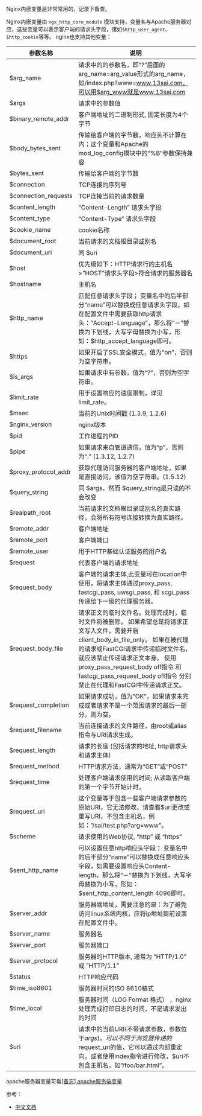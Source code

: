 Nginx内嵌变量是非常常用的，记录下备查。

Nginx内嵌变量由 `ngx_http_core_module` 模块支持，变量名与Apache服务器对应，这些变量可以表示客户端的请求头字段，诸如`$http_user_agent`、`$http_cookie`等等。 nginx也支持其他变量：

参数名称 |说明
---|---
$arg_name|请求中的的参数名，即“?”后面的arg_name=arg_value形式的arg_name，如/index.php?www=www.13sai.com，可以用$arg_www就是www.13sai.com
$args|请求中的参数值
$binary_remote_addr|客户端地址的二进制形式, 固定长度为4个字节
$body_bytes_sent|传输给客户端的字节数，响应头不计算在内；这个变量和Apache的mod_log_config模块中的“%B”参数保持兼容
$bytes_sent|传输给客户端的字节数 
$connection|TCP连接的序列号
$connection_requests|TCP连接当前的请求数量 
$content_length|“Content-Length” 请求头字段
$content_type|“Content-Type” 请求头字段
$cookie_name|cookie名称
$document_root|当前请求的文档根目录或别名
$document_uri|同 $uri
$host|优先级如下：HTTP请求行的主机名>”HOST”请求头字段>符合请求的服务器名
$hostname|主机名
$http_name|匹配任意请求头字段； 变量名中的后半部分“name”可以替换成任意请求头字段，如在配置文件中需要获取http请求头：“Accept-Language”，那么将“－”替换为下划线，大写字母替换为小写，形如：$http_accept_language即可。
$https|如果开启了SSL安全模式，值为“on”，否则为空字符串。
$is_args|如果请求中有参数，值为“?”，否则为空字符串。
$limit_rate|用于设置响应的速度限制，详见 limit_rate。
$msec|当前的Unix时间戳 (1.3.9, 1.2.6)
$nginx_version|nginx版本
$pid|工作进程的PID
$pipe|如果请求来自管道通信，值为“p”，否则为“.” (1.3.12, 1.2.7)
$proxy_protocol_addr|获取代理访问服务器的客户端地址，如果是直接访问，该值为空字符串。(1.5.12)
$query_string|同 $args，然而 $query_string是只读的不会改变
$realpath_root|当前请求的文档根目录或别名的真实路径，会将所有符号连接转换为真实路径。
$remote_addr|客户端地址
$remote_port|客户端端口
$remote_user|用于HTTP基础认证服务的用户名
$request|代表客户端的请求地址
$request_body|客户端的请求主体,此变量可在location中使用，将请求主体通过proxy_pass, fastcgi_pass, uwsgi_pass, 和 scgi_pass传递给下一级的代理服务器。
$request_body_file|请求正文的临时文件名。处理完成时，临时文件将被删除。 如果希望总是将请求正文写入文件，需要开启client_body_in_file_only。 如果在被代理的请求或FastCGI请求中传递临时文件名，就应该禁止传递请求正文本身。 使用proxy_pass_request_body off指令 和fastcgi_pass_request_body off指令 分别禁止在代理和FastCGI中传递请求正文。
$request_completion|如果请求成功，值为”OK”，如果请求未完成或者请求不是一个范围请求的最后一部分，则为空。
$request_filename|当前连接请求的文件路径，由root或alias指令与URI请求生成。
$request_length|请求的长度 (包括请求的地址, http请求头和请求主体) 
$request_method|HTTP请求方法，通常为“GET”或“POST”
$request_time|处理客户端请求使用的时间; 从读取客户端的第一个字节开始计时。
$request_uri|这个变量等于包含一些客户端请求参数的原始URI，它无法修改，请查看$uri更改或重写URI，不包含主机名，例如：”/sai/test.php?arg=www”。
$scheme|请求使用的Web协议, “http” 或 “https”
$sent_http_name|可以设置任意http响应头字段； 变量名中的后半部分“name”可以替换成任意响应头字段，如需要设置响应头Content-length，那么将“－”替换为下划线，大写字母替换为小写，形如：$sent_http_content_length 4096即可。
$server_addr|服务器端地址，需要注意的是：为了避免访问linux系统内核，应将ip地址提前设置在配置文件中。
$server_name|服务器名
$server_port|服务器端口
$server_protocol|服务器的HTTP版本, 通常为 “HTTP/1.0” 或 “HTTP/1.1”
$status|HTTP响应代码
$time_iso8601|服务器时间的ISO 8610格式 
$time_local|服务器时间（LOG Format 格式） ，nginx处理完成打印日志的时间，不是请求发出的时间
$uri|请求中的当前URI(不带请求参数，参数位于$args)，可以不同于浏览器传递的$request_uri的值，它可以通过内部重定向，或者使用index指令进行修改，$uri不包含主机名，如”/foo/bar.html”。


apache服务器变量可看[[备忘] apache服务端变量](https://blog.csdn.net/litwhy/article/details/70893084)

参考：
- [中文文档](http://tengine.taobao.org/nginx_docs/cn/docs/http/ngx_http_core_module.html#variables)

